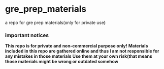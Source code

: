 # gre_prep_materials
a repo for gre prep materials(only for private use)

### important notices
**This repo is for private and non-commercial purpose only!**
**Materials included in this repo are gathered online and thus I am not responsible for any mistakes in those materials**
**Use them at your own risk(that means those materials might be wrong or outdated somehow**
